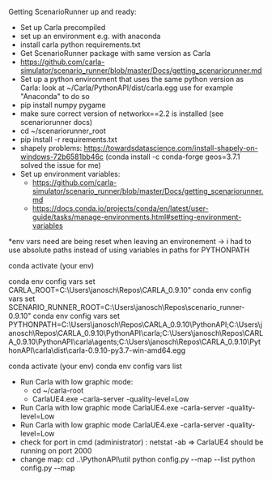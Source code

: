 Getting ScenarioRunner up and ready:

- Set up Carla precompiled
- set up an environment e.g. with anaconda
- install carla python requirements.txt
- Get ScenarioRunner package with same version as Carla 
- https://github.com/carla-simulator/scenario_runner/blob/master/Docs/getting_scenariorunner.md
- Set up a python environment that uses the same python version as Carla:
	look at ~/Carla/PythonAPI/dist/carla<Version>.egg
	use for example "Anaconda" to do so
- pip install numpy pygame
- make sure correct version of networkx==2.2 is installed (see scenariorunner docs)
- cd ~/scenariorunner_root
- pip install -r requirements.txt
- shapely problems: https://towardsdatascience.com/install-shapely-on-windows-72b6581bb46c (conda install -c conda-forge geos=3.7.1 solved the issue for me)
- Set up environment variables:
	- https://github.com/carla-simulator/scenario_runner/blob/master/Docs/getting_scenariorunner.md
	- https://docs.conda.io/projects/conda/en/latest/user-guide/tasks/manage-environments.html#setting-environment-variables

*env vars need are being reset when leaving an environement
-> i had to use absolute paths instead of using variables in paths for PYTHONPATH

conda activate (your env)

conda env config vars set CARLA_ROOT=C:\Users\janosch\Repos\CARLA_0.9.10"
conda env config vars set SCENARIO_RUNNER_ROOT=C:\Users\janosch\Repos\scenario_runner-0.9.10"
conda env config vars set PYTHONPATH=C:\Users\janosch\Repos\CARLA_0.9.10\PythonAPI;C:\Users\janosch\Repos\CARLA_0.9.10\PythonAPI\carla;C:\Users\janosch\Repos\CARLA_0.9.10\PythonAPI\carla\agents;C:\Users\janosch\Repos\CARLA_0.9.10\PythonAPI\carla\dist\carla-0.9.10-py3.7-win-amd64.egg

conda activate (your env)
conda env config vars list

- Run Carla with low graphic mode:
	- cd ~/carla-root
 	- CarlaUE4.exe -carla-server -quality-level=Low
- Run Carla with low graphic mode CarlaUE4.exe -carla-server -quality-level=Low
- Run Carla with low graphic mode CarlaUE4.exe -carla-server -quality-level=Low
- check for port in cmd (administrator) : netstat -ab
		=> CarlaUE4 should be running on port 2000
- change map: cd ..\PythonAPI\util
		python config.py --map --list
		python config.py --map <MAP>
